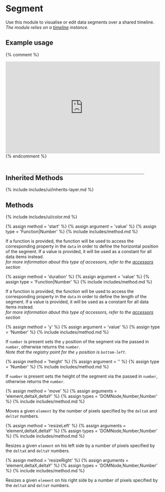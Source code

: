 ---
---

# Segment

Use this module to visualise or edit data segments over a shared timeline.  
_The module relies on a [timeline](#timeline) instance._

## Example usage

{% comment %}
<iframe width="100%" height="300" src="http://jsfiddle.net/gd6ywt7e/3/embedded/result,js,html,css" allowfullscreen="allowfullscreen" frameborder="0"></iframe>
{% endcomment %}
<style>
#segment-layer-timeline {
    outline: 1px solid #ababab;
    width: 400px;
    margin: 50px auto;
}

#segment-layer-timeline .segment-item line {
    cursor: ew-resize;
}
</style>
<div id="segment-layer-timeline"></div>
<script>
var timeline = wavesUI.timeline;
var segment = wavesUI.segment;
var d3 = timeline.d3;

var data = [
    {
        start: 100,
        duration: 200
    }, {
        start: 650,
        duration: 300
    }
];

var graph = timeline()
    .width(400)
    .height(120)
    .xDomain([0, 1000]);

var segmentLayer = segment()
    .params({
        interactions: { editable: true },
        opacity: 0.4,
        handlerOpacity: 0.6
    })
    .data(data)
    .color('steelblue');

graph.add(segmentLayer);

d3.select('#segment-layer-timeline').call(graph.draw);
</script>

## Inherited Methods

{% include includes/ui/inherits-layer.md %}



## Methods

{% include includes/ui/color.md %}


{% assign method = 'start' %}
{% assign argument = 'value' %}
{% assign type = 'Function|Number' %}
{% include includes/method.md %}

If a function is provided, the function will be used to access the corresponding property in the `data` in order to define the horizontal position of the segment. If a value is provided, it will be used as a constant for all data items instead.  
_for more information about this type of accessors, refer to the [accessors](#accessors) section_


{% assign method = 'duration' %}
{% assign argument = 'value' %}
{% assign type = 'Function|Number' %}
{% include includes/method.md %}

If a function is provided, the function will be used to access the corresponding property in the `data` in order to define the length of the segment. If a value is provided, it will be used as a constant for all data items instead.  
_for more information about this type of accessors, refer to the [accessors](#accessors) section_


{% assign method = 'y' %}
{% assign argument = 'value' %}
{% assign type = 'Number' %}
{% include includes/method.md %}

If `number` is present sets the `y` position of the segment via the passed in `number`, otherwise returns the `number`.  
_Note that the registry point for the `y` position is `bottom-left`_.


{% assign method = 'height' %}
{% assign argument = '' %}
{% assign type = 'Number' %}
{% include includes/method.md %}


If `number` is present sets the height of the segment via the passed in `number`, otherwise returns the `number`.


{% assign method = 'move' %}
{% assign arguments = 'element,deltaX,deltaY' %}
{% assign types = 'DOMNode,Number,Number' %}
{% include includes/method.md %}

Moves a given `element` by the number of pixels specified by the `deltaX` and `deltaY` numbers.

{% assign method = 'resizeLeft' %}
{% assign arguments = 'element,deltaX,deltaY' %}
{% assign types = 'DOMNode,Number,Number' %}
{% include includes/method.md %}

Resizes a given `element` on his left side by a number of pixels specified by the `deltaX` and `deltaY` numbers.

{% assign method = 'resizeRight' %}
{% assign arguments = 'element,deltaX,deltaY' %}
{% assign types = 'DOMNode,Number,Number' %}
{% include includes/method.md %}

Resizes a given `element` on his right side by a number of pixels specified by the `deltaX` and `deltaY` numbers.
